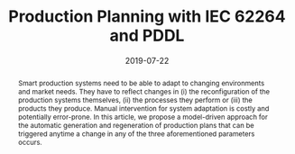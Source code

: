 ---
abstract: Smart production systems need to be able to adapt to changing environments
  and market needs. They have to reflect changes in (i) the reconfiguration of the
  production systems themselves, (ii) the processes they perform or (iii) the products
  they produce. Manual intervention for system adaptation is costly and potentially
  error-prone. In this article, we propose a model-driven approach for the automatic
  generation and regeneration of production plans that can be triggered anytime a
  change in any of the three aforementioned parameters occurs.
authors:
- Bernhard Wally
- Ji&#345;í Vysko&#269;il
- Petr Novak
- Christian Huemer
- Radek Sindelar
- P. Kadera
- Alexandra Mazak
- Manuel Wimmer
date: '2019-07-22'
featured: false
links:
- name: Publik
  url: https://publik.tuwien.ac.at/showentry.php?ID=281395&lang=2
publication: 'il, P. Novak, C. Huemer, R. Sindelar, P. Kadera, A. Mazak, M. Wimmer:
  "Production Planning with IEC 62264 and PDDL"; Talk: 17th IEEE International Conference
  on Industrial Informatics (INDIN 2019), Helsinki, Finland; 07-22-2019 - 07-25-2019;
  in: "Proceedings of the 17th IEEE International Conference on Industrial Informatics
  (INDIN 2019)", IEEE, (2019), ISBN: 978-1-7281-2927-3; 492 - 499'
publication_types:
- '1'
publishDate: '2019-07-22'
title: Production Planning with IEC 62264 and PDDL
url_pdf: ''
---